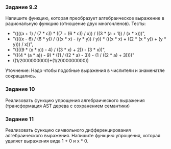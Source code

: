 
### Задание 9.2
Напишите функцию, которая преобразует алгебраическое выражение в рациональную функцию (отношение двух многочленов).
Тесты:
- "((((a + 1) / (7 * c)) * ((7 + (6 * c)) / x)) / ((3 * (a + 1)) / (x * x)))",
- "((((x - 6) / (6 * y)) / (((x * x) - (y * y)) / y)) * (((x * x) + ((2 * (x * y)) + (y * y))) / x))",
- "((((9 * (x * x)) - 4) / ((3 * x) + 2)) - (3 * x))",
- "(((4 * (a * a)) - 9) * ((1 / ((2 * a) - 3)) - (1 / ((2 * a) + 3))))"
- ((1/2000000000)+(1/2000000000))

Уточнение: Надо чтобы подобные выражения в числители и знаменатле сокращались.

### Задание 10
Реализовать функцию упрощения алгебраического выражения (трансформация AST дерева с сохранением семантики)

### Задание 11
Реализовать функцию символьного дифференцирования алгебраического выражения. Напишите функцию упрощения, которая удаляет выражения вида 1 + 0 и x * 0.
